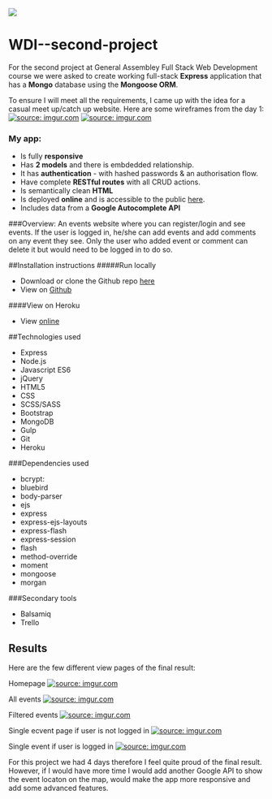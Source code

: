 ![](https://ga-dash.s3.amazonaws.com/production/assets/logo-9f88ae6c9c3871690e33280fcf557f33.png)

# WDI--second-project

For the second project at General Assembley Full Stack Web Development course we were asked to create working full-stack **Express** application that has a **Mongo** database using the **Mongoose ORM**.

To ensure I will meet all the requirements, I came up with the idea for a casual meet up/catch up website. Here are some wireframes from the day 1:
<a href="https://imgur.com/CEMgG9Q"><img src="https://i.imgur.com/CEMgG9Q.png" title="source: imgur.com" /></a>
<a href="https://imgur.com/TeNs5Ei"><img src="https://i.imgur.com/TeNs5Ei.png" title="source: imgur.com" /></a>

### My app:

* Is fully **responsive**
* Has **2 models** and there is embdedded relationship.
* It has **authentication** - with hashed passwords & an authorisation flow.
* Have complete **RESTful routes** with all CRUD actions.
* Is semantically clean **HTML**
* Is deployed **online** and is accessible to the public [here](http://letsketchup.herokuapp.com/).
* Includes data from a **Google Autocomplete API**

###Overview:
An events website where you can register/login and see events. If the user is logged in, he/she can add events and add comments on any event they see. Only the user who added event or comment can delete it but would need to be logged in to do so.

##Installation instructions
#####Run locally
* Download or clone the Github repo [here](http://letsketchup.herokuapp.com/)
* View on [Github](https://github.com/RadvileDid/WDI--second-project)

####View on Heroku
* View [online](http://letsketchup.herokuapp.com/)

##Technologies used
* Express
* Node.js
* Javascript ES6
* jQuery
* HTML5
* CSS
* SCSS/SASS
* Bootstrap
* MongoDB
* Gulp
* Git
* Heroku

###Dependencies used
* bcrypt:
* bluebird
* body-parser
* ejs
* express
* express-ejs-layouts
* express-flash
* express-session
* flash
* method-override
* moment
* mongoose
* morgan

###Secondary tools
* Balsamiq
* Trello

## Results

Here are the few different view pages of the final result:

Homepage
<a href="https://imgur.com/t2L49F6"><img src="https://i.imgur.com/t2L49F6.png" title="source: imgur.com" /></a>

All events
<a href="https://imgur.com/wgh8n7u"><img src="https://i.imgur.com/wgh8n7u.png" title="source: imgur.com" /></a>

Filtered events
<a href="https://imgur.com/XlIuPob"><img src="https://i.imgur.com/XlIuPob.png" title="source: imgur.com" /></a>

Single ecvent page if user is not logged in
<a href="https://imgur.com/HP7L32s"><img src="https://i.imgur.com/HP7L32s.png" title="source: imgur.com" /></a>

Single event if user is logged in
<a href="https://imgur.com/W8Hlg4E"><img src="https://i.imgur.com/W8Hlg4E.png" title="source: imgur.com" /></a>

For this project we had 4 days therefore I feel quite proud of the final result. However, if I would have more time I would add another Google API to show the event locaton on the map, would make the app more responsive and add some advanced features.